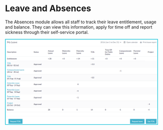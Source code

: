 Leave and Absences
==========

The Absences module allows all staff to track their leave entitlement, usage and balance. They can view this information, apply for time off and report sickness through their self-service portal.

![image](../img/my-leave.png)